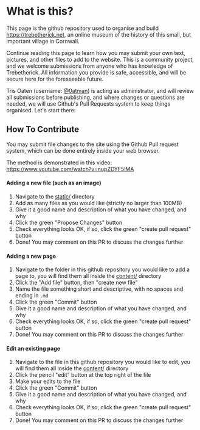 # What is this?

This page is the github repository used to organise and build <https://trebetherick.net>, an online museum of the history of this small, but important village in Cornwall.

Continue reading this page to learn how you may submit your own text, pictures, and other files to add to the website. This is a community project, and we welcome submissions from anyone who has knowledge of Trebetherick. All information you provide is safe, accessible, and will be secure here for the foreseeable future.

Tris Oaten (username: [@0atman](https://github.com/0atman)) is acting as administrator, and will review all submissions before publishing, and where changes or questions are needed, we will use Github's Pull Requests system to keep things organised. Let's start there:

## How To Contribute

You may submit file changes to the site using the Github Pull request system, which can be done entirely inside your web browser.

The method is demonstrated in this video:
https://www.youtube.com/watch?v=nupZDYF5lMA

#### Adding a new file (such as an image)
1. Navigate to the [static/](https://github.com/0atman/trebetherick.net/tree/main/static) directory
2. Add as many files as you would like (strictly no larger than 100MB)
3. Give it a good name and description of what you have changed, and why
6. Click the green "Propose Changes" button
8. Check everything looks OK, if so, click the green "create pull request" button
9. Done! You may comment on this PR to discuss the changes further

#### Adding a new page
1. Navigate to the folder in this github repository you would like to add a page to, you will find them all inside the [content/](https://github.com/0atman/trebetherick.net/tree/main/content) directory
2. Click the "Add file" button, then "create new file"
5. Name the file something short and descriptive, with no spaces and ending in `.md`
6. Click the green "Commit" button
7. Give it a good name and description of what you have changed, and why
8. Check everything looks OK, if so, click the green "create pull request" button
9. Done! You may comment on this PR to discuss the changes further

#### Edit an existing page
1. Navigate to the file in this github repository you would like to edit, you will find them all inside the [content/](https://github.com/0atman/trebetherick.net/tree/main/content) directory
2. Click the pencil "edit" button at the top right of the file
4. Make your edits to the file
5. Click the green "Commit" button
6. Give it a good name and description of what you have changed, and why
7. Check everything looks OK, if so, click the green "create pull request" button
8. Done! You may comment on this PR to discuss the changes further


